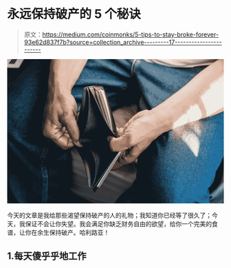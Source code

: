 # 永远保持破产的 5 个秘诀

> 原文：<https://medium.com/coinmonks/5-tips-to-stay-broke-forever-93e62d837f7b?source=collection_archive---------17----------------------->

![](img/e092bba6b43fe782412bcba6d52302b9.png)

今天的文章是我给那些渴望保持破产的人的礼物；我知道你已经等了很久了；今天，我保证不会让你失望。我会满足你缺乏财务自由的欲望，给你一个完美的食谱，让你在余生保持破产。哈利路亚！

## 1.每天傻乎乎地工作